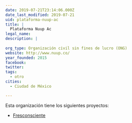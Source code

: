 ```yaml
---
date: 2019-07-21T23:14:06.000Z
date_last_modified: 2019-07-21
uid: plataforma-nuup-ac
title: |
  Plataforma Nuup Ac
legal_name: 
description: |
  
org_type: Organización civil sin fines de lucro (ONG)
website: http://www.nuup.co/
year_founded: 2015
facebook: 
twitter: 
tags:
  - otro
cities: 
  - Ciudad de México

---
```


Esta organización tiene los siguientes proyectos:

- [Fresconsciente](/proyectos/fresconsciente)
